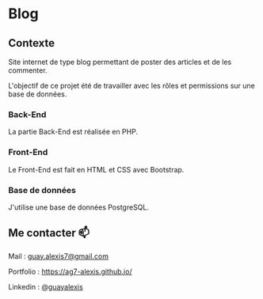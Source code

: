 <h1>Blog</h1>

<h2>Contexte</h2>

<p>
  Site internet de type blog permettant de poster des articles et de les commenter.
</p>

<p>
  L'objectif de ce projet été de travailler avec les rôles et permissions sur une base de données.
</p>

<h3>Back-End</h3>
<p>
  La partie Back-End est réalisée en PHP.
</p>

<h3>Front-End</h3>
<p>
  Le Front-End est fait en HTML et CSS avec Bootstrap.
</p>

<h3>Base de données</h3>
<p>
  J'utilise une base de données PostgreSQL.
</p>

<h2>Me contacter 📫 </h2>

<p>
  Mail : <a href="mailto:guay.alexis7@gmail.com">guay.alexis7@gmail.com</a>
</p>
<p>
  Portfolio : <a href="https://ag7-alexis.github.io/">https://ag7-alexis.github.io/</a>
</p>
<p>
  Linkedin : <a href="https://www.linkedin.com/in/guayalexis/">@guayalexis</a>
</p>

